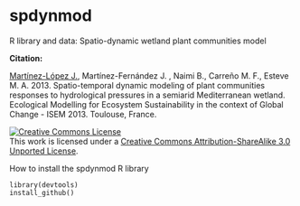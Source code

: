spdynmod
========

R library and data: Spatio-dynamic wetland plant communities model

**Citation:**

[Martínez-López J.](http://webs.um.es/javier.martinez/miwiki/doku.php), Martínez-Fernández J. , Naimi B., Carreño M. F., Esteve M. A. 2013. Spatio-temporal dynamic modeling of plant communities responses to hydrological pressures in a semiarid Mediterranean wetland. Ecological Modelling for Ecosystem Sustainability in the context of Global Change - ISEM 2013. Toulouse, France.

<a rel="license" href="http://creativecommons.org/licenses/by-sa/3.0/deed.en_US"><img alt="Creative Commons License" style="border-width:0" src="http://i.creativecommons.org/l/by-sa/3.0/88x31.png" /></a><br />This work is licensed under a <a rel="license" href="http://creativecommons.org/licenses/by-sa/3.0/deed.en_US">Creative Commons Attribution-ShareAlike 3.0 Unported License</a>.

How to install the spdynmod R library

```
library(devtools)
install_github()
```

